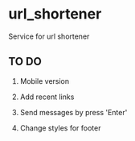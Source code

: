 # url_shortener
Service for url shortener

## TO DO
1) Mobile version

2) Add recent links

3) Send messages by press 'Enter'

4) Change styles for footer
